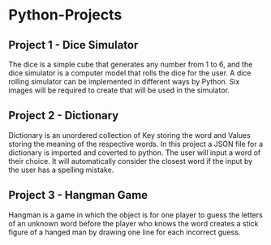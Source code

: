 # Python-Projects

## Project 1 - Dice Simulator

The dice is a simple cube that generates any number from 1 to 6, and the dice simulator is a computer model that rolls the dice for the user. A dice rolling simulator can be implemented in different ways by Python. Six images will be required to create that will be used in the simulator.

## Project 2 - Dictionary

Dictionary is an unordered collection of Key storing the word and Values storing the meaning of the respective words. In this project a JSON file for a dictionary is imported and coverted to python. The user will input a word of their choice. It will automatically consider the closest word if the input by the user has a spelling mistake. 

## Project 3 - Hangman Game

Hangman is a game in which the object is for one player to guess the letters of an unknown word before the player who knows the word creates a stick figure of a hanged man by drawing one line for each incorrect guess.